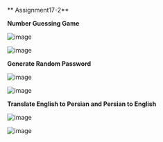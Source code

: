 ** Assignment17-2**
 
 **Number Guessing Game**
 
 ![image](https://user-images.githubusercontent.com/76538787/157034651-330d7b78-fa3d-4b4c-9f84-a7823cf6fd9b.png)

![image](https://user-images.githubusercontent.com/76538787/157034701-cd484d6a-a6a9-4759-bda5-b159c0c2d4fb.png)


**Generate Random Password**
 
![image](https://user-images.githubusercontent.com/76538787/157037330-c047302a-f872-4e1b-a85f-2aad8c17050d.png)

![image](https://user-images.githubusercontent.com/76538787/157037397-88ba2319-3e3a-4195-a78f-a0664cb9916e.png)


**Translate English to Persian and Persian to English**

![image](https://user-images.githubusercontent.com/76538787/157037677-c45c4d23-7cdb-460e-a012-b5fb99a316b9.png)

![image](https://user-images.githubusercontent.com/76538787/157037827-261051db-0066-4ca4-a2d1-5a0ad8a51f7a.png)

